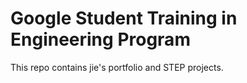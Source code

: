 # Google Student Training in Engineering Program

This repo contains jie's portfolio and STEP projects.